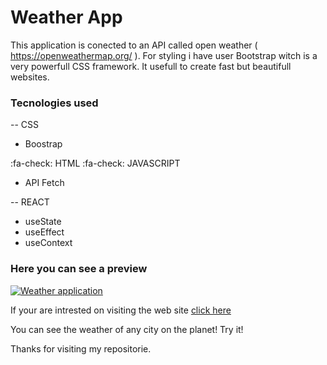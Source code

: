 # Weather App

This application is conected to an API called open weather ( https://openweathermap.org/ ). For styling i have user Bootstrap witch is a very powerfull CSS framework. It usefull to create fast but beautifull websites. 

### Tecnologies used

-- CSS 
- Boostrap

:fa-check: HTML
:fa-check: JAVASCRIPT
- API Fetch

-- REACT
- useState
- useEffect
- useContext


### Here you can see a preview 

[![Weather application](https://i.postimg.cc/W1GGKTdG/Weather-aplication.png "Weather application")](https://i.postimg.cc/W1GGKTdG/Weather-aplication.png "Weather application")

If your are intrested on visiting the web site [click here](https://weather-app-iota-amber.vercel.app/ "click here")

You can see the weather of any city on the planet! Try it! 

Thanks for visiting my repositorie.
